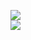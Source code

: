 [![](https://img.shields.io/badge/Made%20With-Github%20Spray-lightgrey.svg?style=for-the-badge&logo=github)](https://github.com/Annihil/github-spray#30558)  
[![](https://i.imgur.com/2DrTn0Z.gif)](https://github.com/Annihil/github-spray)